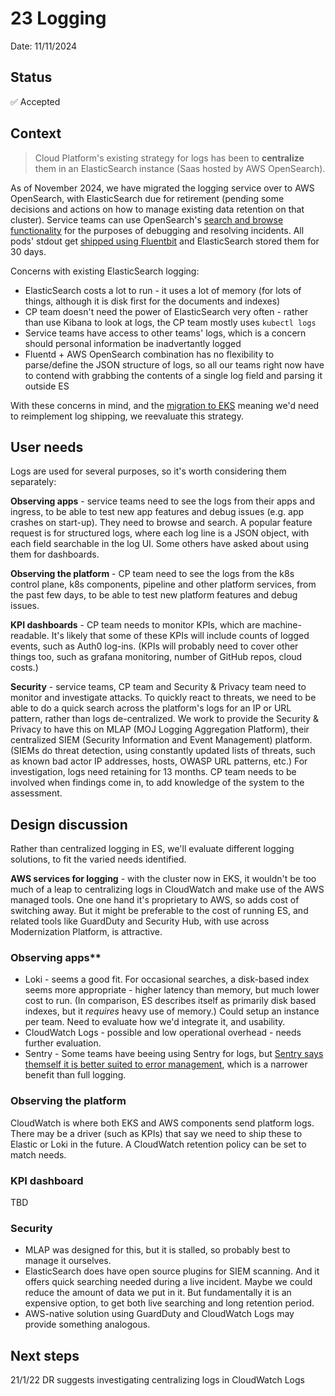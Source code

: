 # 23 Logging

Date: 11/11/2024

## Status

✅ Accepted

## Context

> Cloud Platform's existing strategy for logs has been to **centralize** them in an ElasticSearch instance (Saas hosted by AWS OpenSearch).

As of November 2024, we have migrated the logging service over to AWS OpenSearch, with ElasticSearch due for retirement (pending some decisions and actions on how to manage existing data retention on that cluster).
Service teams can use OpenSearch's [search and browse functionality](https://app-logs.cloud-platform.service.justice.gov.uk/_dashboards/app/home#/) for the purposes of debugging and resolving incidents. All pods' stdout get [shipped using Fluentbit](https://user-guide.cloud-platform.service.justice.gov.uk/documentation/logging-an-app/log-collection-and-storage.html#application-log-collection-and-storage) and ElasticSearch stored them for 30 days.

Concerns with existing ElasticSearch logging:

- ElasticSearch costs a lot to run - it uses a lot of memory (for lots of things, although it is disk first for the documents and indexes)
- CP team doesn't need the power of ElasticSearch very often - rather than use Kibana to look at logs, the CP team mostly uses `kubectl logs`
- Service teams have access to other teams' logs, which is a concern should personal information be inadvertantly logged
- Fluentd + AWS OpenSearch combination has no flexibility to parse/define the JSON structure of logs, so all our teams right now have to contend with grabbing the contents of a single log field and parsing it outside ES

With these concerns in mind, and the [migration to EKS](https://github.com/ministryofjustice/cloud-platform/blob/main/architecture-decision-record/022-EKS.md) meaning we'd need to reimplement log shipping, we reevaluate this strategy.

## User needs

Logs are used for several purposes, so it's worth considering them separately:

**Observing apps** - service teams need to see the logs from their apps and ingress, to be able to test new app features and debug issues (e.g. app crashes on start-up). They need to browse and search. A popular feature request is for structured logs, where each log line is a JSON object, with each field searchable in the log UI. Some others have asked about using them for dashboards.

**Observing the platform** - CP team need to see the logs from the k8s control plane, k8s components, pipeline and other platform services, from the past few days, to be able to test new platform features and debug issues.

**KPI dashboards** - CP team needs to monitor KPIs, which are machine-readable. It's likely that some of these KPIs will include counts of logged events, such as Auth0 log-ins. (KPIs will probably need to cover other things too, such as grafana monitoring, number of GitHub repos, cloud costs.)

**Security** - service teams, CP team and Security & Privacy team need to monitor and investigate attacks. To quickly react to threats, we need to be able to do a quick search across the platform's logs for an IP or URL pattern, rather than logs de-centralized. We work to provide the Security & Privacy to have this on MLAP (MOJ Logging Aggregation Platform), their centralized SIEM (Security Information and Event Management) platform. (SIEMs do threat detection, using constantly updated lists of threats, such as known bad actor IP addresses, hosts, OWASP URL patterns, etc.) For investigation, logs need retaining for 13 months. CP team needs to be involved when findings come in, to add knowledge of the system to the assessment.

## Design discussion

Rather than centralized logging in ES, we'll evaluate different logging solutions, to fit the varied needs identified.

**AWS services for logging** - with the cluster now in EKS, it wouldn't be too much of a leap to centralizing logs in CloudWatch and make use of the AWS managed tools. One one hand it's proprietary to AWS, so adds cost of switching away. But it might be preferable to the cost of running ES, and related tools like GuardDuty and Security Hub, with use across Modernization Platform, is attractive.

### Observing apps\*\*

- Loki - seems a good fit. For occasional searches, a disk-based index seems more appropriate - higher latency than memory, but much lower cost to run. (In comparison, ES describes itself as primarily disk based indexes, but it _requires_ heavy use of memory.) Could setup an instance per team. Need to evaluate how we'd integrate it, and usability.
- CloudWatch Logs - possible and low operational overhead - needs further evaluation.
- Sentry - Some teams have beeing using Sentry for logs, but [Sentry says themself it is better suited to error management](https://sentry.io/vs/logging/), which is a narrower benefit than full logging.

### Observing the platform

CloudWatch is where both EKS and AWS components send platform logs. There may be a driver (such as KPIs) that say we need to ship these to Elastic or Loki in the future. A CloudWatch retention policy can be set to match needs.

### KPI dashboard

TBD

### Security

- MLAP was designed for this, but it is stalled, so probably best to manage it ourselves.
- ElasticSearch does have open source plugins for SIEM scanning. And it offers quick searching needed during a live incident. Maybe we could reduce the amount of data we put in it. But fundamentally it is an expensive option, to get both live searching and long retention period.
- AWS-native solution using GuardDuty and CloudWatch Logs may provide something analogous.

## Next steps

21/1/22 DR suggests investigating centralizing logs in CloudWatch Logs
